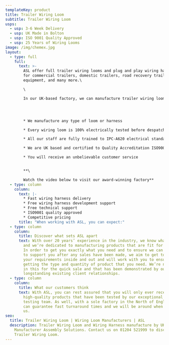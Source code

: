 ```yaml
---
templateKey: product
title: Trailer Wiring Loom
subtitle: Trailer Wiring Loom
usps:
  - usp: 3-6 Week Delivery
  - usp: UK Made in Bolton
  - usp: ISO 9001 Quality Approved
  - usp: 25 Years of Wiring Looms
image: /img/chemex.jpg
layout:
  - type: full
    full:
      text: >-
        ASL offer full trailer wiring looms and plug and play wiring harnesses
        for commercial trailers, domestic trailers, road recovery trailer
        equipment, and many more.\

        \

        In our UK-based factory, we can manufacture trailer wiring loom and wiring harnesses to your exact specifications. Alternatively, you can utilise our experience and we’ll work with you to design a product that offers a cost-effective solution.




        * We manufacture any type of loom or harness

        * Every wiring loom is 100% electrically tested before despatch

        * All our staff are fully trained to IPC-A620 electrical standards

        * We are UK based and certified to Quality Accreditation ISO9001

        * You will receive an unbelievable customer service 


        **\

        Watch the video below to visit our award-winning factory**
  - type: column
    column:
      text: |-
        * Fast wiring harness delivery
        * Free wiring harness development support
        * Free technical support
        * ISO9001 quality approved
        * Competitive pricing
      title: "When working with ASL, you can expect:"
  - type: column
    column:
      title: Discover what sets ASL apart
      text: With over 20 years’ experience in the industry, we know what we’re doing,
        and we’re dedicated to manufacturing products that are fit for purpose.
        In order to get you exactly what you need and to ensure we can continue
        to support you after any sales have been made, we aim to get to know
        your requirements inside and out and will work with you to ensure you’re
        getting the type and quantity of product that you need. We’re not just
        in this for the quick sale and that has been demonstrated by our
        longstanding existing client relationships.
  - type: column
    column:
      title: What our customers think
      text: With ASL, you can rest assured that you will only ever receive
        high-quality products that have been tested by our exceptional quality
        testing team. As well, with a sole factory in the North of England, we
        can guarantee fast turnaround times and we will be around when you need
        us.
seo:
  title: Trailer Wiring Loom | Wiring Loom Manufacturers | ASL
  description: Trailer Wiring Loom and Wiring Harness manufacture by UK
    Manufacturer Assembly Solutions. Contact us on 01204 521999 to discuss your
    Trailer Wiring Loom.
---
```

